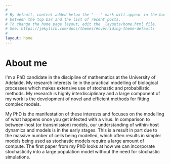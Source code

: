 ```yaml
---
#
# By default, content added below the "---" mark will appear in the home page
# between the top bar and the list of recent posts.
# To change the home page layout, edit the _layouts/home.html file.
# See: https://jekyllrb.com/docs/themes/#overriding-theme-defaults
#
layout: home
---
```


# About me

I'm a PhD candidate in the discipline of mathematics at the University of Adelaide. My research interests lie in the practical modelling of biological processes which makes extensive use of stochastic and probabilistic methods. My research is highly interdisciplinary and a large component of my work is the development of novel and efficient methods for fitting complex models.

My PhD is the manifestation of these interests and focuses on the modelling of what happens once you get infected with a virus. In comparison to between-host (or transmission) models, our understanding of within-host dynamics and models is in the early stages. This is a result in part due to the massive number of cells being modelled, which often results in simpler models being used as stochastic models require a large amount of compute. The first paper from my PhD looks at how we can incorporate stochasticity into a large population model without the need for stochastic simulations.
